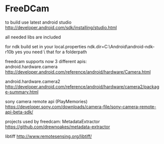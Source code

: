 FreeDCam
========
to build use latest android studio  
http://developer.android.com/sdk/installing/studio.html

all needed libs are included

for ndk build set in your local.properties
ndk.dir=C\:\\Android\\android-ndk-r10b
yes you need \\ that for a folderpath


freedcam supports now 3 different apis:  
android.hardware.camera  
http://developer.android.com/reference/android/hardware/Camera.html

android.hardware.camera2  
http://developer.android.com/reference/android/hardware/camera2/package-summary.html

sony camera remote api (PlayMemories)  
https://developer.sony.com/downloads/camera-file/sony-camera-remote-api-beta-sdk/

projects used by freedcam:
MetadataExtractor
https://github.com/drewnoakes/metadata-extractor

libtiff
http://www.remotesensing.org/libtiff/
